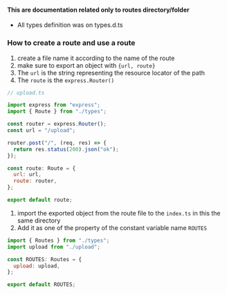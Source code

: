 #### This are documentation related only to routes directory/folder

- All types definition was on types.d.ts

### How to create a route and use a route

1. create a file name it according to the name of the route
1. make sure to export an object with `{url, route}`
1. The `url` is the string representing the resource locator of the path
1. The `route` is the `express.Router()`

```js
// upload.ts

import express from "express";
import { Route } from "./types";

const router = express.Router();
const url = "/upload";

router.post("/", (req, res) => {
  return res.status(200).json("ok");
});

const route: Route = {
  url: url,
  route: router,
};

export default route;
```

1. import the exported object from the route file to the `index.ts` in this the same directory
1. Add it as one of the property of the constant variable name `ROUTES`

```js
import { Routes } from "./types";
import upload from "./upload";

const ROUTES: Routes = {
  upload: upload,
};

export default ROUTES;
```
